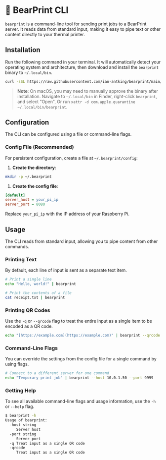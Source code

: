 # 🐻 BearPrint CLI

`bearprint` is a command-line tool for sending print jobs to a BearPrint server. It reads data from standard input, making it easy to pipe text or other content directly to your thermal printer.

## Installation

Run the following command in your terminal. It will automatically detect your operating system and architecture, then download and install the `bearprint` binary to `~/.local/bin`.

```bash
curl -sSL https://raw.githubusercontent.com/ian-antking/bearprint/main/scripts/install-cli.sh | bash
```

> **Note**: On macOS, you may need to manually approve the binary after installation. Navigate to `~/.local/bin` in Finder, right-click `bearprint`, and select "Open", Or run `xattr -d com.apple.quarantine ~/.local/bin/bearprint`.

## Configuration

The CLI can be configured using a file or command-line flags.

### Config File (Recommended)

For persistent configuration, create a file at `~/.bearprint/config`:

1. **Create the directory**:

  ```bash
  mkdir -p ~/.bearprint
  ```

1. **Create the config file**:

  ```ini
  [default]
  server_host = your_pi_ip
  server_port = 8080
  ```

Replace `your_pi_ip` with the IP address of your Raspberry Pi.

## Usage

The CLI reads from standard input, allowing you to pipe content from other commands.

### Printing Text

By default, each line of input is sent as a separate text item.

```bash
# Print a single line
echo "Hello, world!" | bearprint

# Print the contents of a file
cat receipt.txt | bearprint
```

### Printing QR Codes

Use the `-q` or `--qrcode` flag to treat the entire input as a single item to be encoded as a QR code.

```bash
echo "[https://example.com](https://example.com)" | bearprint --qrcode
```

### Command-Line Flags

You can override the settings from the config file for a single command by using flags.

```bash
# Connect to a different server for one command
echo "Temporary print job" | bearprint --host 10.0.1.50 --port 9999
```

### Getting Help

To see all available command-line flags and usage information, use the `-h` or `--help` flag.

```bash
$ bearprint -h
Usage of bearprint:
  -host string
     Server host
  -port string
     Server port
  -q Treat input as a single QR code
  -qrcode
     Treat input as a single QR code
```

